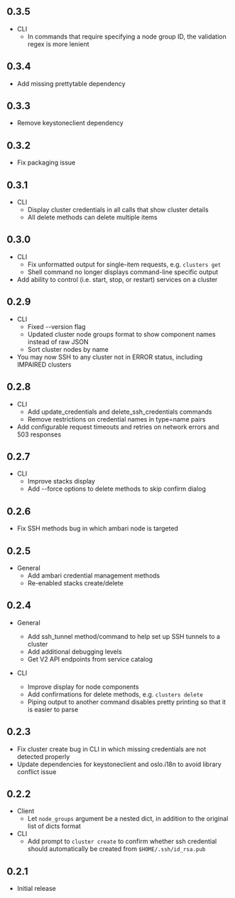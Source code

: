 0.3.5
-----
* CLI
    * In commands that require specifying a node group ID, the validation
      regex is more lenient

0.3.4
-----
* Add missing prettytable dependency

0.3.3
-----
* Remove keystoneclient dependency

0.3.2
-----
* Fix packaging issue

0.3.1
-----
* CLI
    * Display cluster credentials in all calls that show cluster details
    * All delete methods can delete multiple items

0.3.0
-----
* CLI
    * Fix unformatted output for single-item requests, e.g. `clusters get`
    * Shell command no longer displays command-line specific output
* Add ability to control (i.e. start, stop, or restart) services on a cluster

0.2.9
-----
* CLI
    * Fixed --version flag
    * Updated cluster node groups format to show component names instead of
      raw JSON
    * Sort cluster nodes by name
* You may now SSH to any cluster not in ERROR status, including IMPAIRED
  clusters

0.2.8
-----
* CLI
    * Add update_credentials and delete_ssh_credentials commands
    * Remove restrictions on credential names in type=name pairs
* Add configurable request timeouts and retries on network errors and 503 responses

0.2.7
-----
* CLI
    * Improve stacks display
    * Add --force options to delete methods to skip confirm dialog

0.2.6
-----
* Fix SSH methods bug in which ambari node is targeted

0.2.5
-----
* General
    * Add ambari credential management methods
    * Re-enabled stacks create/delete

0.2.4
-----
* General
    * Add ssh_tunnel method/command to help set up SSH tunnels to a cluster
    * Add additional debugging levels
    * Get V2 API endpoints from service catalog

* CLI
    * Improve display for node components
    * Add confirmations for delete methods, e.g. `clusters delete`
    * Piping output to another command disables pretty printing so that it is
      easier to parse

0.2.3
-----
* Fix cluster create bug in CLI in which missing credentials are not detected
  properly
* Update dependencies for keystoneclient and oslo.i18n to avoid library
  conflict issue

0.2.2
-----
* Client
    * Let `node_groups` argument be a nested dict, in addition to the original
      list of dicts format
* CLI
    * Add prompt to `cluster create` to confirm whether ssh credential should
      automatically be created from `$HOME/.ssh/id_rsa.pub`

0.2.1
-----
* Initial release

